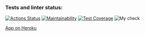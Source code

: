 ### Tests and linter status:
[![Actions Status](https://github.com/Sergoff1/java-project-lvl4/workflows/hexlet-check/badge.svg)](https://github.com/Sergoff1/java-project-lvl4/actions)
[![Maintainability](https://api.codeclimate.com/v1/badges/66bf5040531372b8ed07/maintainability)](https://codeclimate.com/github/Sergoff1/java-project-lvl4/maintainability)
[![Test Coverage](https://api.codeclimate.com/v1/badges/66bf5040531372b8ed07/test_coverage)](https://codeclimate.com/github/Sergoff1/java-project-lvl4/test_coverage)
![My check](https://github.com/Sergoff1/java-project-lvl4/workflows/My%20check/badge.svg)


[App on Heroku](https://sergoff-4lvl.herokuapp.com/)
